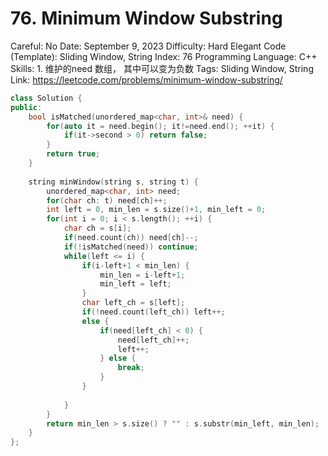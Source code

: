 # 76. Minimum Window Substring

Careful: No
Date: September 9, 2023
Difficulty: Hard
Elegant Code (Template): Sliding Window, String
Index: 76
Programming Language: C++
Skills: 1. 维护的need 数组， 其中可以变为负数
Tags: Sliding Window, String
Link: https://leetcode.com/problems/minimum-window-substring/

```cpp
class Solution {
public:
    bool isMatched(unordered_map<char, int>& need) {
        for(auto it = need.begin(); it!=need.end(); ++it) {
            if(it->second > 0) return false;
        }
        return true;
    }
    
    string minWindow(string s, string t) {
        unordered_map<char, int> need;
        for(char ch: t) need[ch]++;
        int left = 0, min_len = s.size()+1, min_left = 0;
        for(int i = 0; i < s.length(); ++i) {
            char ch = s[i];
            if(need.count(ch)) need[ch]--;
            if(!isMatched(need)) continue;
            while(left <= i) {
                if(i-left+1 < min_len) {
                    min_len = i-left+1;
                    min_left = left;
                }
                char left_ch = s[left];
                if(!need.count(left_ch)) left++;
                else {
                    if(need[left_ch] < 0) {
                        need[left_ch]++;
                        left++;
                    } else {
                        break;
                    }
                }
                
            }
        }
        return min_len > s.size() ? "" : s.substr(min_left, min_len);
    }
};
```